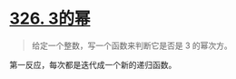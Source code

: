 # [326. 3的幂](https://leetcode-cn.com/problems/power-of-three/)

> 给定一个整数，写一个函数来判断它是否是 3 的幂次方。

第一反应，每次都是迭代成一个新的递归函数。
